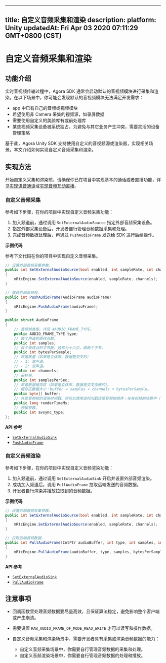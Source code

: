 
---
title: 自定义音频采集和渲染
description: 
platform: Unity
updatedAt: Fri Apr 03 2020 07:11:29 GMT+0800 (CST)
---
# 自定义音频采集和渲染
## 功能介绍

实时音视频传输过程中，Agora SDK 通常会启动默认的音视频模块进行采集和渲染。在以下场景中，你可能会发现默认的音视频模块无法满足开发需求：

- app 中已有自己的音频或视频模块
- 希望使用非 Camera 采集的视频源，如录屏数据
- 需要使用自定义的美颜库有或前处理库
- 某些视频采集设备被系统独占。为避免与其它业务产生冲突，需要灵活的设备管理策略

基于此，Agora Unity SDK 支持使用自定义的音视频源或渲染器，实现相关场景。本文介绍如何实现自定义音频采集和渲染。

## 实现方法

开始自定义采集和渲染前，请确保你已在项目中实现基本的通话或者直播功能，详见[实现语音通话](../../cn/Audio%20Broadcast/start_call_audio_unity.md)或[实现音频互动直播](../../cn/Audio%20Broadcast/start_live_audio_unity.md)。

### 自定义音频采集

参考如下步骤，在你的项目中实现自定义音频采集功能：

1. 加入频道前，通过调用 `SetExternalAudioSource` 指定外部音频采集设备。
2. 指定外部采集设备后，开发者自行管理音频数据采集和处理。
3. 完成音频数据处理后，再通过 `PushAudioFrame` 发送给 SDK 进行后续操作。

**示例代码**

参考下文代码在你的项目中实现自定义音频采集。

```c#
// 设置外部音频采集参数。
public int SetExternalAudioSource(bool enabled, int sampleRate, int channels)
{
    mRtcEngine.SetExternalAudioSource(enabled, sampleRate, channels);
}

// 推送外部音频帧。
public int PushAudioFrame(AudioFrame audioFrame)
{
    mRtcEngine.PushAudioFrame(audioFrame);
}

public struct AudioFrame 
{
    // 音频帧类型。详见 #AUDIO_FRAME_TYPE。
    public AUDIO_FRAME_TYPE type;
    // 每个声道的采样点数。
    public int samples;  
    // 每个采样点的字节数。通常为十六位，即两个字节。
    public int bytesPerSample;  
    // 声道数量（如果是立体声，数据是交叉的）
    // - 1: 单声道。
    // - 2: 双声道。
    public int channels;  
    // 采样率。
    public int samplesPerSec;  
    // 声音数据缓存区（如果是立体声，数据是交叉存储的）。
    // 缓存区数据大小：buffer = samples × channels × bytesPerSample。
    public byte[] buffer;  
    // 外部音频帧的渲染时间戳。你可以使用该时间戳还原音频帧顺序；在有视频的场景中（包含使用外部视频源的场景），该参数可以用于实现音视频同步。
    public long renderTimeMs;
    // 预留参数。
    public int avsync_type;
};
```

**API 参考**

- [`SetExternalAudioSink`](https://docs.agora.io/cn/Audio%20Broadcast/API%20Reference/unity/classagora__gaming__rtc_1_1_i_rtc_engine.html#a91a7599be9ca163f0b43c83a4b3a902e)
- [`PushAudioFrame`](https://docs.agora.io/cn/Audio%20Broadcast/API%20Reference/unity/classagora__gaming__rtc_1_1_i_rtc_engine.html#ac7340e14573a6fdf089924b228555ba7)

### 自定义音频渲染

参考如下步骤，在你的项目中实现自定义音频渲染功能：

1. 加入频道前，通过调用 `SetExternalAudioSink` 开启并设置外部音频渲染。
2. 成功加入频道后，调用 `PullAudioFrame` 拉取远端发送的音频数据。
3. 开发者自行渲染并播放拉取到的音频数据。

**示例代码**

```c#
// 设置外部音频采集参数。
public int SetExternalAudioSource(bool enabled, int sampleRate, int channels)
{
    mRtcEngine.SetExternalAudioSource(enabled, sampleRate, channels);
}

// 拉取远端音频数据。
public int PullAudioFrame(IntPtr audioBuffer, int type, int samples, int bytesPerSample, int channels, int samplesPerSec, long renderTimeMs, int avsync_type)
{
    mRtcEngine.PullAudioFrame(audioBuffer, type, samples, bytesPerSample, channels, samplesPerSec, renderTimeMs, avsync_type);
}
```

**API 参考**

- [`SetExternalAudioSink`](https://docs.agora.io/cn/Audio%20Broadcast/API%20Reference/unity/classagora__gaming__rtc_1_1_i_rtc_engine.html#a91a7599be9ca163f0b43c83a4b3a902e)
- [`PullAudioFrame`](https://docs.agora.io/cn/Audio%20Broadcast/API%20Reference/unity/classagora__gaming__rtc_1_1_audio_raw_data_manager.html#a6aa04f6b4cf488d46bc64b39a11d891e)

## 注意事项
* 回调函数里处理音频数据要尽量高效，且保证算法稳定，避免影响整个客户端或产生崩溃。
* 需要设置 `RAW_AUDIO_FRAME_OF_MODE_READ_WRITE` 才可以读写和操作数据。
* 自定义音频采集和渲染场景中，需要开发者具有采集或渲染音频数据的能力：

	- 自定义音频采集场景中，你需要自行管理音频数据的采集和处理。
	- 自定义音频渲染场景中，你需要自行管理音频数据的处理和播放。

